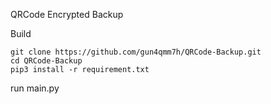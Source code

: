 QRCode Encrypted Backup



Build
```
git clone https://github.com/gun4qmm7h/QRCode-Backup.git
cd QRCode-Backup
pip3 install -r requirement.txt
```
run main.py
